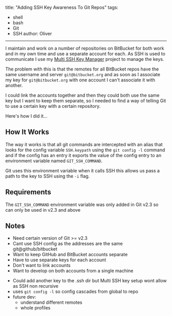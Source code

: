 title: "Adding SSH Key Awareness To Git Repos"
tags:
- shell
- bash
- Git
- SSH
author: Oliver
---

I maintain and work on a number of repositories on BitBucket for both work and in my own time and use a separate account for
each. As SSH is used to communicate I use my [Multi SSH Key Manager]() project to manage the keys.

The problem with this is that the remotes for all BitBucket repos have the same username and server `git@bitbucket.org`
and as soon as I associate my key for `git@bitbucket.org` with one account I can't associate it with another.

I could link the accounts together and then they could both use the same key but I want to keep them separate, so I
needed to find a way of telling Git to use a certain key with a certain repository.

Here's how I did it...

<!-- more -->

## How It Works

The way it works is that all git commands are intercepted with an alias that looks for the config variable `SSH.keypath`
using the `git config -l` command and if the config has an entry it exports the value of the config entry to an
environment variable named `GIT_SSH_COMMAND`.

Git uses this environment variable when it calls SSH this allows us pass a path to the key to SSH using the `-i` flag.

## Requirements

The `GIT_SSH_COMMAND` environment variable was only added in Git v2.3 so can only be used in v2.3 and above


##  Notes

+ Need certain version of Git >= v2.3
+ Cant use SSH config as the addresses are the same git@github/bitbucket
+ Want to keep GitHub and BitBucket accounts separate
+ Have to use separate keys for each account
+ Don't want to link accounts
+ Want to develop on both accounts from a single machine
- Could add another key to the .ssh dir but Multi SSH key setup wont allow as SSH non recursive
- uses `git config -l` so config cascades from global to repo
- future dev:
  - understand different remotes
  - whole profiles



